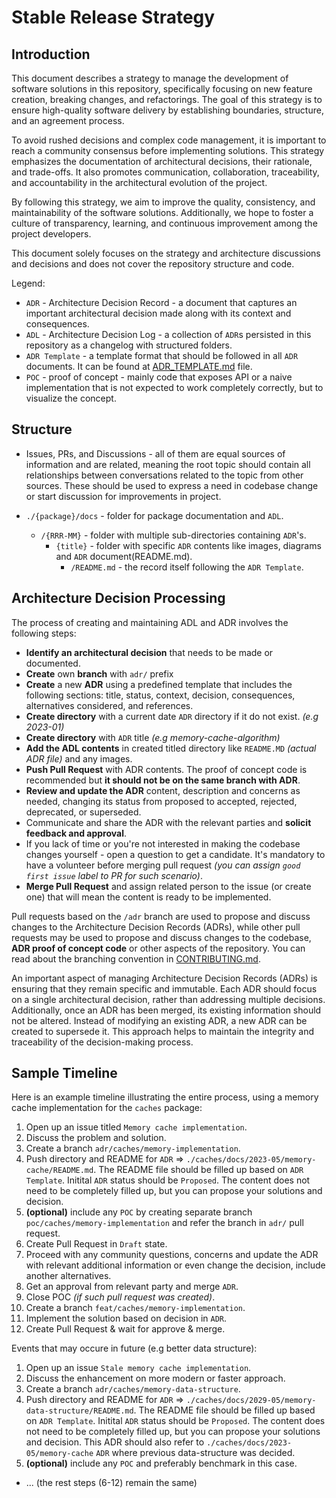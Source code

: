# Stable Release Strategy

## Introduction

This document describes a strategy to manage the development of software solutions in this repository, specifically focusing on new feature creation, breaking changes, and refactorings. The goal of this strategy is to ensure high-quality software delivery by establishing boundaries, structure, and an agreement process.

To avoid rushed decisions and complex code management, it is important to reach a community consensus before implementing solutions. This strategy emphasizes the documentation of architectural decisions, their rationale, and trade-offs. It also promotes communication, collaboration, traceability, and accountability in the architectural evolution of the project.

By following this strategy, we aim to improve the quality, consistency, and maintainability of the software solutions. Additionally, we hope to foster a culture of transparency, learning, and continuous improvement among the project developers.

This document solely focuses on the strategy and architecture discussions and decisions and does not cover the repository structure and code.

Legend:
- `ADR` - Architecture Decision Record - a document that captures an important architectural decision made along with its context and consequences.
- `ADL` - Architecture Decision Log - a collection of `ADR`s persisted in this repository as a changelog with structured folders.
- `ADR Template` - a template format that should be followed in all `ADR` documents. It can be found at [ADR_TEMPLATE.md](ADR_TEMPLATE.md) file.
- `POC` - proof of concept - mainly code that exposes API or a naive implementation that is not expected to work completely correctly, but to visualize the concept.

## Structure

- Issues, PRs, and Discussions - all of them are equal sources of information and are related, meaning the root topic should contain all relationships between conversations related to the topic from other sources. These should be used to express a need in codebase change or start discussion for improvements in project.

- `./{package}/docs` - folder for package documentation and `ADL`.
  - `/{RRR-MM}` - folder with multiple sub-directories containing `ADR`'s.
    - `{title}` - folder with specific `ADR` contents like images, diagrams and `ADR` document(README.md).
      - `/README.md` - the record itself following the `ADR Template`.

## Architecture Decision Processing

The process of creating and maintaining ADL and ADR involves the following steps:

- **Identify an architectural decision** that needs to be made or documented.
- **Create** own **branch** with `adr/` prefix
- **Create** a new **ADR** using a predefined template that includes the following sections: title, status, context, decision, consequences, alternatives considered, and references.
- **Create directory** with a current date `ADR` directory if it do not exist. *(e.g 2023-01)*
- **Create directory** with `ADR` title *(e.g memory-cache-algorithm)*
- **Add the ADL contents** in created titled directory like `README.MD` *(actual ADR file)* and any images.
- **Push Pull Request** with ADR contents. The proof of concept code is recommended but **it should not be on the same branch with ADR**.
- **Review and update the ADR** content, description and concerns as needed, changing its status from proposed to accepted, rejected, deprecated, or superseded.
- Communicate and share the ADR with the relevant parties and **solicit feedback and approval**.
- If you lack of time or you're not interested in making the codebase changes yourself - open a question to get a candidate. It's mandatory to have a volunteer before merging pull request *(you can assign `good first issue` label to PR for such scenario)*.
- **Merge Pull Request** and assign related person to the issue (or create one) that will mean the content is ready to be implemented.

Pull requests based on the `/adr` branch are used to propose and discuss changes to the Architecture Decision Records (ADRs), while other pull requests may be used to propose and discuss changes to the codebase, **ADR proof of concept code** or other aspects of the repository. You can read about the branching convention in [CONTRIBUTING.md](CONTRIBUTING.md#branch-convention).

An important aspect of managing Architecture Decision Records (ADRs) is ensuring that they remain specific and immutable. Each ADR should focus on a single architectural decision, rather than addressing multiple decisions. Additionally, once an ADR has been merged, its existing information should not be altered. Instead of modifying an existing ADR, a new ADR can be created to supersede it. This approach helps to maintain the integrity and traceability of the decision-making process.

## Sample Timeline

Here is an example timeline illustrating the entire process, using a memory cache implementation for the `caches` package:

1. Open up an issue titled `Memory cache implementation`.
2. Discuss the problem and solution.
3. Create a branch `adr/caches/memory-implementation`.
4. Push directory and README for `ADR` => `./caches/docs/2023-05/memory-cache/README.md`. The README file should be filled up based on `ADR Template`. Initital `ADR` status should be `Proposed`. The content does not need to be completely filled up, but you can propose your solutions and decision.
5. **(optional)** include any `POC` by creating separate branch `poc/caches/memory-implementation` and refer the branch in `adr/` pull request.
6. Create Pull Request in `Draft` state.
7. Proceed with any community questions, concerns and update the ADR with relevant additional information or even change the decision, include another alternatives.
8. Get an approval from relevant party and merge `ADR`.
9. Close POC *(if such pull request was created)*.
10. Create a branch `feat/caches/memory-implementation`.
11. Implement the solution based on decision in `ADR`.
12. Create Pull Request & wait for approve & merge.

Events that may occure in future (e.g better data structure):
1. Open up an issue `Stale memory cache implementation`.
2. Discuss the enhancement on more modern or faster approach.
3. Create a branch `adr/caches/memory-data-structure`.
4. Push directory and README for `ADR` => `./caches/docs/2029-05/memory-data-structure/README.md`. The README file should be filled up based on `ADR Template`. Initital `ADR` status should be `Proposed`. The content does not need to be completely filled up, but you can propose your solutions and decision. This ADR should also refer to `./caches/docs/2023-05/memory-cache` `ADR` where previous data-structure was decided.
5. **(optional)** include any `POC` and preferably benchmark in this case.
- ... (the rest steps (6-12) remain the same)
